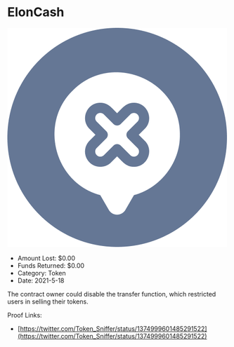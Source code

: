 # ElonCash
![ElonCash](/rektimages/ElonCash.png)
- Amount Lost: $0.00
- Funds Returned: $0.00
- Category: Token
- Date: 2021-5-18

The contract owner could disable the transfer function, which restricted users in selling their tokens.


Proof Links:
- [https://twitter.com/Token_Sniffer/status/1374999601485291522](https://twitter.com/Token_Sniffer/status/1374999601485291522)


